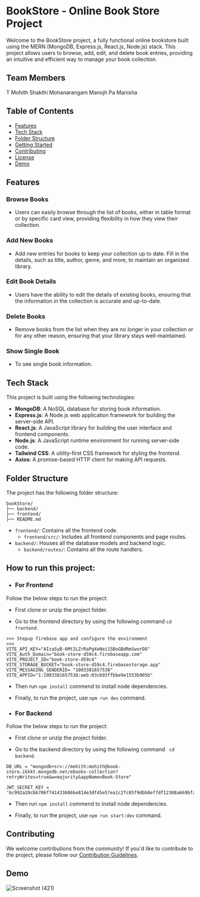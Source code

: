 # BookStore - Online Book Store Project

Welcome to the BookStore project, a fully functional online bookstore built using the MERN (MongoDB, Express.js, React.js, Node.js) stack. This project allows users to browse, add, edit, and delete book entries, providing an intuitive and efficient way to manage your book collection.

## Team Members

T Mohith Shakthi
Mohanarangam
Manojh Pa
Manisha 

## Table of Contents
- [Features](#features)
- [Tech Stack](#tech-stack)
- [Folder Structure](#folder-structure)
- [Getting Started](#How-to-run-this-project)
- [Contributing](#contributing)
- [License](#license)
- [Demo](#Demo)

## Features

### Browse Books
- Users can easily browse through the list of books, either in table format or by specific card view, providing flexibility in how they view their collection.


### Add New Books
- Add new entries for books to keep your collection up to date. Fill in the details, such as title, author, genre, and more, to maintain an organized library.


### Edit Book Details
- Users have the ability to edit the details of existing books, ensuring that the information in the collection is accurate and up-to-date.


### Delete Books
- Remove books from the list when they are no longer in your collection or for any other reason, ensuring that your library stays well-maintained.

### Show Single Book
- To see single book information.

## Tech Stack

This project is built using the following technologies:

- **MongoDB**: A NoSQL database for storing book information.
- **Express.js**: A Node.js web application framework for building the server-side API.
- **React.js**: A JavaScript library for building the user interface and frontend components.
- **Node.js**: A JavaScript runtime environment for running server-side code.
- **Tailwind CSS**: A utility-first CSS framework for styling the frontend.
- **Axios**: A promise-based HTTP client for making API requests.

## Folder Structure

The project has the following folder structure:

```
bookStore/
├── backend/
├── frontend/
├── README.md
```

- `frontend/`: Contains all the frontend code.
  - `frontend/src/`: Includes all frontend components and page routes.
- `backend/`: Houses all the database models and backend logic.
  - `backend/routes/`: Contains all the route handlers.
 
## How to run this project:

- ### For Frontend 
 Follow the below steps to run the project: 
- First clone or unzip the project folder.
* Go to the frontend directory by using the following command ``` cd frontend ```.
```
>>> Stepup firebase app and configure the environment
>>> 
VITE_API_KEY="AIzaSyB-6Mt2LZrRaPgXeNei15BoGBdRmSworD8"
VITE_Auth_Domain="book-store-d59c4.firebaseapp.com"
VITE_PROJECT_ID="book-store-d59c4"
VITE_STORAGE_BUCKET="book-store-d59c4.firebasestorage.app"
VITE_MESSAGING_SENDERID= "1003381657538"
VITE_APPID="1:1003381657538:web:03cb93ffbbe9e1553b905b"

```
+ Then run `` npm install `` commend to install node dependencies.
- Finally, to run the project, use ``npm run dev`` command.

- ### For Backend
Follow the below steps to run the project: 
- First clone or unzip the project folder.
* Go to the backend directory by using the following command ``` cd backend```.
```
DB_URL = "mongodb+srv://mohith:mohith@book-store.ikkkt.mongodb.net/ebooks-collection?retryWrites=true&w=majority&appName=Book-Store"

JWT_SECRET_KEY = 'bc992a20cb6706f741433686be814e3df45e57ea1c2fc85f9dbb0ef7df12308a669bfa7c976368ff32e32f6541480ce9ec1b122242f9b1257ab669026aeaf16'

```
+ Then run `` npm install `` commend to install node dependencies.
- Finally, to run the project, use ``npm run start:dev`` command.


## Contributing

We welcome contributions from the community! If you'd like to contribute to the project, please follow our [Contribution Guidelines](CONTRIBUTING.md).

## Demo
![Screenshot (421)](https://github.com/user-attachments/assets/125126ca-cfb5-4816-a8a5-68d9a928ec71)

